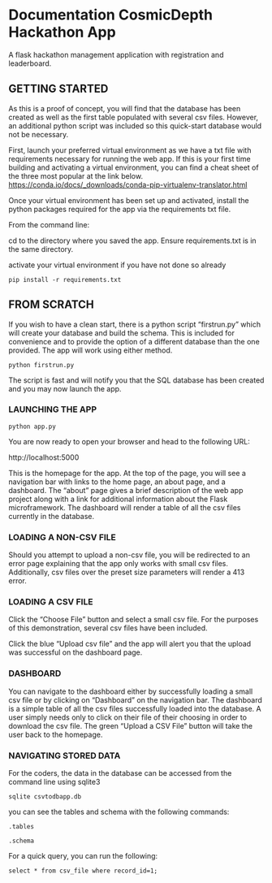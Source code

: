 # Documentation CosmicDepth Hackathon App

A flask hackathon management application with registration and leaderboard. 

## GETTING STARTED

As this is a proof of concept, you will find that the database has been created as well as the first table populated with several csv files. However, an additional python script was included so this quick-start database would not be necessary.

First, launch your preferred virtual environment as we have a txt file with requirements necessary for running the web app. If this is your first time building and activating a virtual environment, you can find a cheat sheet of the three most popular at the link below. https://conda.io/docs/_downloads/conda-pip-virtualenv-translator.html

Once your virtual environment has been set up and activated, install the python packages required for the app via the requirements txt file. 

From the command line:

cd to the directory where you saved the app. Ensure requirements.txt is in the same directory.

activate your virtual environment if you have not done so already

`pip install -r requirements.txt`

## FROM SCRATCH

If you wish to have a clean start, there is a python script “firstrun.py” which will create your database and build the schema. This is included for convenience and to provide the option of a different database than the one provided. The app will work using either method. 

`python firstrun.py`

The script is fast and will notify you that the SQL database has been created and you may now launch the app.

### LAUNCHING THE APP

`python app.py`

You are now ready to open your browser and head to the following URL:

http://localhost:5000

This is the homepage for the app. At the top of the page, you will see a navigation bar with links to the home page, an about page, and a dashboard. The “about” page gives a brief description of the web app project along with a link for additional information about the Flask microframework. The dashboard will render a table of all the csv files currently in the database.

### LOADING A NON-CSV FILE

Should you attempt to upload a non-csv file, you will be redirected to an error page explaining that the app only works with small csv files. Additionally, csv files over the preset size parameters will render a 413 error. 

### LOADING A CSV FILE

Click the “Choose File” button and select a small csv file. For the purposes of this demonstration, several csv files have been included.

Click the blue “Upload csv file” and the app will alert you that the upload was successful on the dashboard page.

### DASHBOARD

You can navigate to the dashboard either by successfully loading a small csv file or by clicking on “Dashboard” on the navigation bar. The dashboard is a simple table of all the csv files successfully loaded into the database. A user simply needs only to click on their file of their choosing in order to download the csv file. The green “Upload a CSV File” button will take the user back to the homepage.

### NAVIGATING STORED DATA

For the coders, the data in the database can be accessed from the command line using sqlite3

`sqlite csvtodbapp.db`

you can see the tables and schema with the following commands:

`.tables`

`.schema`

For a quick query, you can run the following:

`select * from csv_file where record_id=1;`


